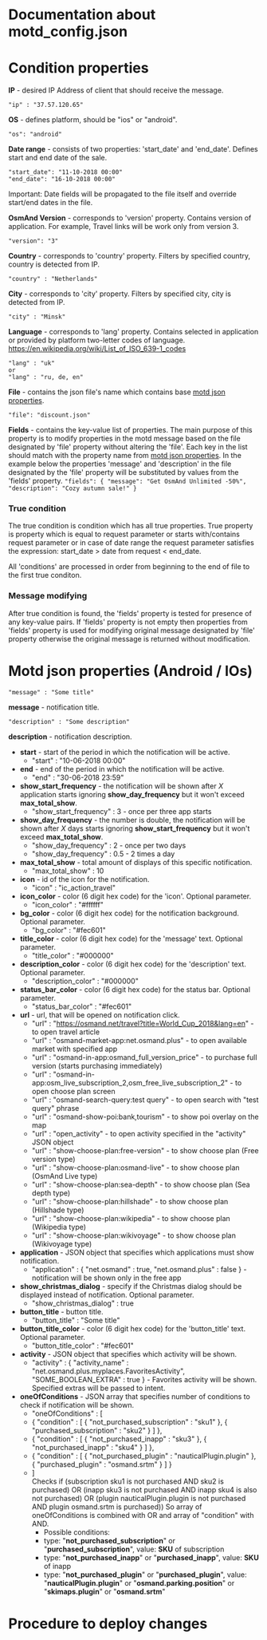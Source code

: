 Documentation about motd_config.json
================================
# Condition properties
**IP** - desired IP Address of client that should receive the message.
```
"ip" : "37.57.120.65"
```


**OS** - defines platform, should be "ios" or "android".   
```
"os": "android"
```


**Date range** - consists of two properties: 'start_date' and 'end_date'. Defines start and end date of the sale.
```
"start_date": "11-10-2018 00:00"
"end_date": "16-10-2018 00:00"
```
Important: Date fields will be propagated to the file itself and override start/end dates in the file.

**OsmAnd Version** - corresponds to 'version' property. Contains version of application. For example, Travel links will be work only from version 3.
```
"version": "3"
```

**Country** - corresponds to 'country' property. Filters by specified country, country is detected from IP.
```
"country" : "Netherlands"
```

**City** - corresponds to 'city' property. Filters by specified city, city is detected from IP.
```
"city" : "Minsk"
```

**Language** - corresponds to 'lang' property. Contains selected in application or provided by platform two-letter codes of language. https://en.wikipedia.org/wiki/List_of_ISO_639-1_codes
```
"lang" : "uk"
or
"lang" : "ru, de, en"
```


**File** - contains the json file's name which contains base [motd json properties](#motd-json-properties-android--ios).
```
"file": "discount.json"
```


**Fields** - contains the key-value list of properties. The main purpose of this property is to modify properties in the motd message based on the file designated by 'file' property without altering the 'file'. Each key in the list should match with the property name from [motd json properties](#motd-json-properties-android--ios). In the example below the properties 'message' and 'description' in the file designated by the 'file' property will be substituted by values from the 'fields' property. 
  ``"fields": {
				"message": "Get OsmAnd Unlimited -50%",
				"description": "Cozy autumn sale!"
			}``

### True condition
The true condition is condition which has all true properties. True property is property which is equal to request parameter or starts with/contains request parameter or in case of date range the request parameter satisfies the expression: start_date > date from request < end_date.

All 'conditions' are processed in order from beginning to the end of file to the first true conditon.

### Message modifying
After true condition is found, the 'fields' property is tested for presence of any key-value pairs. If 'fields' property is not empty then properties from 'fields' property is used for modifying original message designated by 'file' property otherwise the original message is returned without modification.




# Motd json properties (Android / IOs)
```
"message" : "Some title"
```
**message** - notification title.

```
"description" : "Some description"
```
**description** - notification description.

- **start** - start of the period in which the notification will be active.
  - "start" : "10-06-2018 00:00"
- **end** - end of the period in which the notification will be active.
  - "end" : "30-06-2018 23:59"
- **show_start_frequency** - the notification will be shown after *X* application starts ignoring **show_day_frequency** but it won't exceed **max_total_show**. 
  - "show_start_frequency" : 3 - once per three app starts
- **show_day_frequency** - the number is double,  the notification will be shown after *X* days starts ignoring **show_start_frequency** but it won't exceed **max_total_show**. 
  - "show_day_frequency" : 2 - once per two days
  - "show_day_frequency" : 0.5 - 2 times a day
- **max_total_show** - total amount of displays of this specific notification.
  - "max_total_show" : 10
- **icon** - id of the icon for the notification.
  - "icon" : "ic_action_travel"
- **icon_color** - color (6 digit hex code) for the 'icon'. Optional parameter.
  - "icon_color" : "#ffffff"
- **bg_color** - color (6 digit hex code) for the notification background. Optional parameter.
  - "bg_color" : "#fec601"
- **title_color** - color (6 digit hex code) for the 'message' text. Optional parameter.
  - "title_color" : "#000000"
- **description_color** - color (6 digit hex code) for the 'description' text. Optional parameter.
  - "description_color" : "#000000"
- **status_bar_color** - color (6 digit hex code) for the status bar. Optional parameter.
  - "status_bar_color" : "#fec601"
- **url** - url, that will be opened on notification click.
  - "url" : "https://osmand.net/travel?title=World_Cup_2018&lang=en" - to open travel article
  - "url" : "osmand-market-app:net.osmand.plus" - to open available market with specified app
  - "url" : "osmand-in-app:osmand_full_version_price" - to purchase full version (starts purchasing immediately)
  - "url" : "osmand-in-app:osm_live_subscription_2,osm_free_live_subscription_2" - to open choose plan screen
  - "url" : "osmand-search-query:test query" - to open search with "test query" phrase
  - "url" : "osmand-show-poi:bank,tourism" - to show poi overlay on the map
  - "url" : "open_activity" - to open activity specified in the "activity" JSON object
  - "url" : "show-choose-plan:free-version" - to show choose plan (Free version type)
  - "url" : "show-choose-plan:osmand-live" - to show choose plan (OsmAnd Live type)
  - "url" : "show-choose-plan:sea-depth" - to show choose plan (Sea depth type)
  - "url" : "show-choose-plan:hillshade" - to show choose plan (Hillshade type)
  - "url" : "show-choose-plan:wikipedia" - to show choose plan (Wikipedia type)
  - "url" : "show-choose-plan:wikivoyage" - to show choose plan (Wikivoyage type)
- **application** - JSON object that specifies which applications must show notification.
  -   "application" : { "net.osmand" : true, "net.osmand.plus" : false } - notification will be shown only in the free app
- **show_christmas_dialog** - specify if the Christmas dialog should be displayed instead of notification. Optional parameter.
  - "show_christmas_dialog" : true
- **button_title** - button title.
  - "button_title" : "Some title"
- **button_title_color** - color (6 digit hex code) for the 'button_title' text. Optional parameter.
  - "button_title_color" : "#fec601"
- **activity** - JSON object that specifies which activity will be shown.
  - "activity" : { "activity_name" : "net.osmand.plus.myplaces.FavoritesActivity", "SOME_BOOLEAN_EXTRA" : true } - Favorites activity will be shown. Specified extras will be passed to intent.
- **oneOfConditions** - JSON array that specifies number of conditions to check if notification will be shown.
  - "oneOfConditions" : [
  - { "condition" : [ { "not_purchased_subscription" : "sku1" }, { "purchased_subscription" : "sku2" } ] },
  - { "condition" : [ { "not_purchased_inapp" : "sku3" }, { "not_purchased_inapp" : "sku4" } ] },
  - { "condition" : [ { "not_purchased_plugin" : "nauticalPlugin.plugin" }, { "purchased_plugin" : "osmand.srtm" } ] }
  - ]  
	Checks if (subscription sku1 is not purchased AND sku2 is purchased) OR (inapp sku3 is not purchased AND inapp sku4 is also not purchased) OR (plugin nauticalPlugin.plugin is not purchased AND plugin osmand.srtm is purchased))
	So array of oneOfConditions is combined with OR and array of "condition" with AND.
	- Possible conditions: 
	- type: "**not_purchased_subscription**" or "**purchased_subscription**", value: **SKU** of subscription
	- type: "**not_purchased_inapp**" or "**purchased_inapp**", value: **SKU** of inapp
	- type: "**not_purchased_plugin**" or "**purchased_plugin**", value: "**nauticalPlugin.plugin**" or "**osmand.parking.position**" or "**skimaps.plugin**" or "**osmand.srtm**"
	
  
# Procedure to deploy changes
